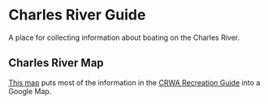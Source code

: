 Charles River Guide
=====================

A place for collecting information about boating on the Charles River.

Charles River Map
-----------------

[This map][map] puts most of the information in the [CRWA Recreation
Guide][guide] into a Google Map.

[map]: http://goo.gl/aw7pA
[guide]: http://www.crwa.org/images/CRWAguide09.jpg

